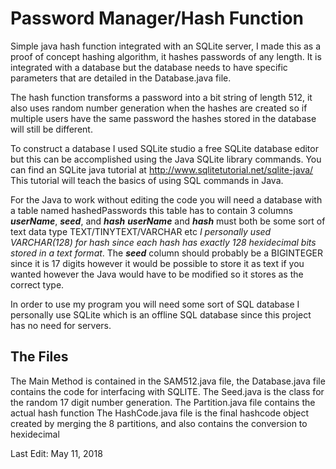 # Password Manager/Hash Function
Simple java hash function integrated with an SQLite server, I made this as a proof of concept hashing algorithm, it hashes passwords of any length. It is integrated with a database but the database needs to have specific parameters that are detailed in the Database.java file.

The hash function transforms a password into a bit string of length 512, it also uses random number generation when the hashes are created so if multiple users have the same password the hashes stored in the database will still be different. 

To construct a database I used SQLite studio a free SQLite database editor but this can be accomplished using the 
Java SQLite library commands. You can find an SQLite java tutorial at http://www.sqlitetutorial.net/sqlite-java/
This tutorial will teach the basics of using SQL commands in Java.

For the Java to work without editing the code you will need a database with a table named hashedPasswords
this table has to contain 3 columns **_userName_**, **_seed_**, and **_hash_** **_userName_** and **_hash_** must both be some sort of 
text data type TEXT/TINYTEXT/VARCHAR etc _I personally used VARCHAR(128) for hash since each hash has exactly 128 hexidecimal bits stored in a text format_. The **_seed_** column should probably be a BIGINTEGER since it is 17 digits however it would be possible to store it as text if you wanted however the Java would have to be modified so it stores as the correct type.

In order to use my program you will need some sort of SQL database
I personally use SQLite which is an offline SQL database since this project has no need for servers. 

## The Files
The Main Method is contained in the SAM512.java file, the Database.java file contains the code for interfacing with SQLITE.
The Seed.java is the class for the random 17 digit number generation.
The Partition.java file contains the actual hash function 
The HashCode.java file is the final hashcode object created by merging the 8 partitions, and also contains the conversion to hexidecimal


Last Edit: May 11, 2018
